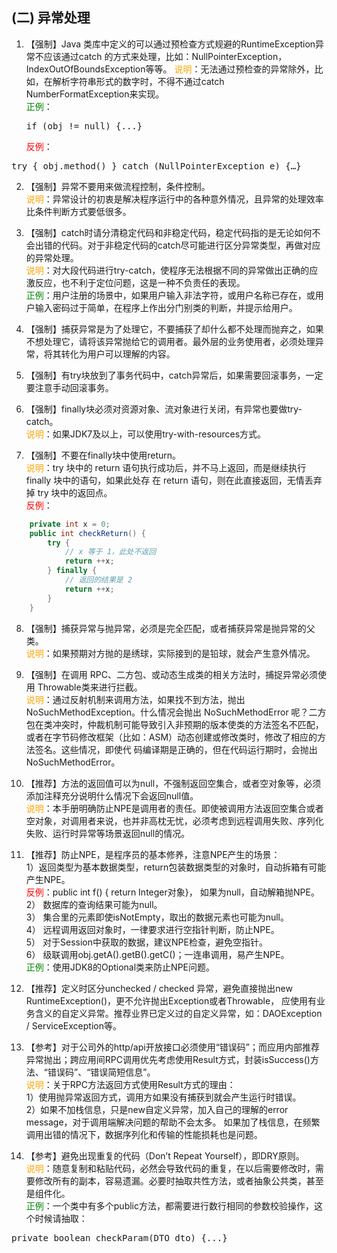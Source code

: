 ## (二) 异常处理 
1. 【强制】Java 类库中定义的可以通过预检查方式规避的RuntimeException异常不应该通过catch 的方式来处理，比如：NullPointerException，IndexOutOfBoundsException等等。 
<span style="color:orange">说明</span>：无法通过预检查的异常除外，比如，在解析字符串形式的数字时，不得不通过catch NumberFormatException来实现。 
<br/><span style="color:green">正例</span>：<pre>if (obj != null) {...} </pre>
<span style="color:red">反例</span>：
<pre>try { obj.method() } catch (NullPointerException e) {…}</pre>

2. 【强制】异常不要用来做流程控制，条件控制。 
<br/><span style="color:orange">说明</span>：异常设计的初衷是解决程序运行中的各种意外情况，且异常的处理效率比条件判断方式要低很多。 

3. 【强制】catch时请分清稳定代码和非稳定代码，稳定代码指的是无论如何不会出错的代码。对于非稳定代码的catch尽可能进行区分异常类型，再做对应的异常处理。 
<br/><span style="color:orange">说明</span>：对大段代码进行try-catch，使程序无法根据不同的异常做出正确的应激反应，也不利于定位问题，这是一种不负责任的表现。 
<br/><span style="color:green">正例</span>：用户注册的场景中，如果用户输入非法字符，或用户名称已存在，或用户输入密码过于简单，在程序上作出分门别类的判断，并提示给用户。 

4. 【强制】捕获异常是为了处理它，不要捕获了却什么都不处理而抛弃之，如果不想处理它，请将该异常抛给它的调用者。最外层的业务使用者，必须处理异常，将其转化为用户可以理解的内容。 

5. 【强制】有try块放到了事务代码中，catch异常后，如果需要回滚事务，一定要注意手动回滚事务。 

6. 【强制】finally块必须对资源对象、流对象进行关闭，有异常也要做try-catch。 
<br/><span style="color:orange">说明</span>：如果JDK7及以上，可以使用try-with-resources方式。 

7. 【强制】不要在finally块中使用return。 
<br/><span style="color:orange">说明</span>：try 块中的 return 语句执行成功后，并不马上返回，而是继续执行 finally 块中的语句，如果此处存
在 return 语句，则在此直接返回，无情丢弃掉 try 块中的返回点。
<br/><span style="color:red">反例</span>：
```java
    private int x = 0;
    public int checkReturn() {
        try {
            // x 等于 1，此处不返回
            return ++x;
        } finally {
            // 返回的结果是 2
            return ++x;
        }
    }
```

8. 【强制】捕获异常与抛异常，必须是完全匹配，或者捕获异常是抛异常的父类。 
<br/><span style="color:orange">说明</span>：如果预期对方抛的是绣球，实际接到的是铅球，就会产生意外情况。 

9. 【强制】在调用 RPC、二方包、或动态生成类的相关方法时，捕捉异常必须使用 Throwable类来进行拦截。
<br/><span style="color:orange">说明</span>：通过反射机制来调用方法，如果找不到方法，抛出 NoSuchMethodException。什么情况会抛出
NoSuchMethodError 呢？二方包在类冲突时，仲裁机制可能导致引入非预期的版本使类的方法签名不匹配，或者在字节码修改框架（比如：ASM）动态创建或修改类时，修改了相应的方法签名。这些情况，即使代
码编译期是正确的，但在代码运行期时，会抛出 NoSuchMethodError。

10. 【推荐】方法的返回值可以为null，不强制返回空集合，或者空对象等，必须添加注释充分说明什么情况下会返回null值。 
<br/><span style="color:orange">说明</span>：本手册明确防止NPE是调用者的责任。即使被调用方法返回空集合或者空对象，对调用者来说，也并非高枕无忧，必须考虑到远程调用失败、序列化失败、运行时异常等场景返回null的情况。 

11. 【推荐】防止NPE，是程序员的基本修养，注意NPE产生的场景：  
1）返回类型为基本数据类型，return包装数据类型的对象时，自动拆箱有可能产生NPE。     
<span style="color:red">反例</span>：public int f() { return Integer对象}， 如果为null，自动解箱抛NPE。  
2） 数据库的查询结果可能为null。  
3） 集合里的元素即使isNotEmpty，取出的数据元素也可能为null。  
4） 远程调用返回对象时，一律要求进行空指针判断，防止NPE。  
5） 对于Session中获取的数据，建议NPE检查，避免空指针。  
6） 级联调用obj.getA().getB().getC()；一连串调用，易产生NPE。 
<br/><span style="color:green">正例</span>：使用JDK8的Optional类来防止NPE问题。 

12. 【推荐】定义时区分unchecked / checked 异常，避免直接抛出new RuntimeException()，更不允许抛出Exception或者Throwable，
应使用有业务含义的自定义异常。推荐业界已定义过的自定义异常，如：DAOException / ServiceException等。 

13. 【参考】对于公司外的http/api开放接口必须使用“错误码”；而应用内部推荐异常抛出；跨应用间RPC调用优先考虑使用Result方式，封装isSuccess()方法、“错误码”、“错误简短信息”。 
<br/><span style="color:orange">说明</span>：关于RPC方法返回方式使用Result方式的理由：
 <br/>1）使用抛异常返回方式，调用方如果没有捕获到就会产生运行时错误。
 <br/>2）如果不加栈信息，只是new自定义异常，加入自己的理解的error message，对于调用端解决问题的帮助不会太多。
 如果加了栈信息，在频繁调用出错的情况下，数据序列化和传输的性能损耗也是问题。 
 
14. 【参考】避免出现重复的代码（Don’t Repeat Yourself），即DRY原则。 
 <br/><span style="color:orange">说明</span>：随意复制和粘贴代码，必然会导致代码的重复，在以后需要修改时，需要修改所有的副本，容易遗漏。必要时抽取共性方法，或者抽象公共类，甚至是组件化。
 <br/><span style="color:green">正例</span>：一个类中有多个public方法，都需要进行数行相同的参数校验操作，这个时候请抽取： 
 <pre>private boolean checkParam(DTO dto) {...}</pre>